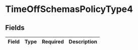 # TimeOffSchemasPolicyType4


## Fields

| Field       | Type        | Required    | Description |
| ----------- | ----------- | ----------- | ----------- |